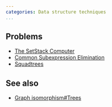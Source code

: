```yaml
---
categories: Data structure techniques
...
```


## Problems
* [The SetStack Computer](http://www.csc.kth.se/contest/nwerc/2006/problems/nwerc06.pdf)
* [Common Subexpression Elimination](http://2009.nwerc.eu/results/nwerc09.pdf)
* [Squadtrees](http://codeforces.com/gym/100228)

## See also
* [Graph isomorphism#Trees]()

